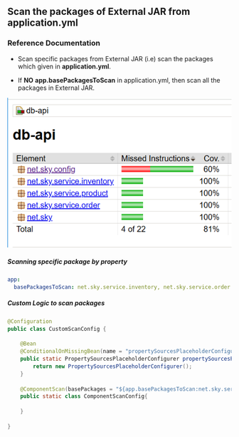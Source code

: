 ## Scan the packages of External JAR from application.yml

### Reference Documentation
* Scan specific packages from External JAR 
  (i.e) scan the packages which given in **application.yml**.

* If **NO** **app.basePackagesToScan** in application.yml, then scan all the packages in External JAR.

![](doc/images/Packages.png)

##### Scanning specific package by property
```yaml
app:
  basePackagesToScan: net.sky.service.inventory, net.sky.service.order
```

##### Custom Logic to scan packages
```java
@Configuration
public class CustomScanConfig {
    
    @Bean
    @ConditionalOnMissingBean(name = "propertySourcesPlaceholderConfigurer")
    public static PropertySourcesPlaceholderConfigurer propertySourcesPlaceholderConfigurer(){
        return new PropertySourcesPlaceholderConfigurer();
    }

    @ComponentScan(basePackages = "${app.basePackagesToScan:net.sky.service}")
    public static class ComponentScanConfig{

    }
    
}
```
